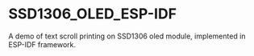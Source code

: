 # SSD1306_OLED_ESP-IDF
A demo of text scroll printing on SSD1306 oled module,  implemented in ESP-IDF framework.

